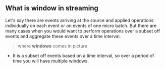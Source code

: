 ## What is window in streaming
Let's say there are events arriving at the source and applied operations individually on each event or on events of one micro batch. But there are many cases when you would want to perform operations over a subset off events and aggregate these events over a time interval.

> where **windows** comes in picture

 - It is a subset off events based on a time interval, so over a period of time you will have multiple windows.

<!--stackedit_data:
eyJoaXN0b3J5IjpbMTQzODMyNDEzMCw3OTk3MzkxNzIsLTIzND
M4OTQwLC0yMDgyOTUzMjQwLDg5MzE5MDgyOSwtMTk2NDI1NzUx
OSwtMTcyMDMzNDk1OSwtMTA1NjY3MjE5MiwxNDIwNzk4NTYxLD
g1NzM0NTM0MiwzOTkzODQzNiwxOTY2NDAyNzc2LDE4NjM4ODg5
OTcsNzUyMjEwMzc1LC0yOTk2NjEyNjksLTE1MjIzNDEyODcsLT
Q3NDQ2NzEyMSw4NTg2MjA0NjQsNzg3MTI3MjUxLC0xODQ3Njk2
Mzc3XX0=
-->